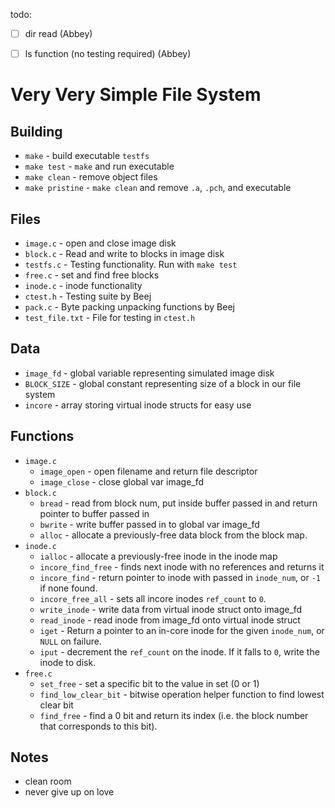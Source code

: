 todo:
  - [ ] dir read (Abbey)
  - [ ] ls function (no testing required) (Abbey)


# Very Very Simple File System

## Building

  * `make` - build executable `testfs`
  * `make test` - `make` and run executable
  * `make clean` - remove object files
  * `make pristine` - `make clean` and remove `.a`, `.pch`, and executable

## Files

* `image.c` - open and close image disk
* `block.c` - Read and write to blocks in image disk
* `testfs.c` - Testing functionality. Run with `make test`
* `free.c` - set and find free blocks
* `inode.c` - inode functionality
* `ctest.h` - Testing suite by Beej
* `pack.c` - Byte packing unpacking functions by Beej
* `test_file.txt` - File for testing in `ctest.h`

## Data

* `image_fd` - global variable representing simulated image disk
* `BLOCK_SIZE` - global constant representing size of a block in our file system
* `incore` - array storing virtual inode structs for easy use

## Functions

* `image.c`
  * `image_open` - open filename and return file descriptor
  * `image_close` - close global var image_fd
* `block.c`
  * `bread` - read from block num, put inside buffer passed in and return pointer to buffer passed in
  * `bwrite` - write buffer passed in to global var image_fd
  * `alloc` - allocate a previously-free data block from the block map.
* `inode.c`
  * `ialloc` - allocate a previously-free inode in the inode map
  * `incore_find_free` - finds next inode with no references and returns it
  * `incore_find` - return pointer to inode with passed in `inode_num`, or `-1` if none found.
  * `incore_free_all` - sets all incore inodes `ref_count` to `0`.
  * `write_inode` - write data from virtual inode struct onto image_fd
  * `read_inode` - read inode from image_fd onto virtual inode struct
  * `iget` -  Return a pointer to an in-core inode for the given `inode_num`, or `NULL` on failure.
  * `iput` - decrement the `ref_count` on the inode. If it falls to `0`, write the inode to disk.
* `free.c`
  * `set_free` - set a specific bit to the value in set (0 or 1)
  * `find_low_clear_bit` - bitwise operation helper function to find lowest clear bit
  * `find_free`  - find a 0 bit and return its index (i.e. the block number that corresponds to this bit).


## Notes

* clean room
* never give up on love
